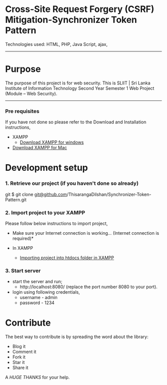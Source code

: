 # Cross-Site Request Forgery (CSRF) Mitigation-Synchronizer Token Pattern


Technologies used: HTML, PHP, Java Script, ajax,

---

# Purpose

The purpose of this project is for web security. This is SLIIT | Sri Lanka Institute of Information Technology Second Year Semester 1 Web Project (Module – Web Security).

---

### Pre requisites

   If you have not done so please refer to the Download and Installation instructions,

  * XAMPP
    * [Download XAMPP for windows](https://www.apachefriends.org/download_success.html)
* [Download XAMPP for Mac]( https://www.apachefriends.org/download_success.html)
    
  
# Development setup

### 1. Retrieve our project (if you haven't done so already)

git
 $ git clone git@github.com/ThisarangaDilshan/Synchronizer-Token-Pattern.git


### 2. Import project to your XAMPP

   Please follow below instructions to import project,
   
   * Make sure your Internet connection is working... (Internet connection is required)*

  * In XAMPP
    * [Importing project into htdocs folder in XAMPP]( https://timetoprogram.com/run-php-project-xampp/)
     
 
### 3. Start server
  * start the server and run;
    * http://localhost:8080/ (replace the port number 8080 to your port).
  * login using following credentials,
    * username - admin
    * password - 1234
    
    
# Contribute
 
 The best way to contribute is by spreading the word about the library:
 
 * Blog it
 * Comment it
 * Fork it
 * Star it
 * Share it
 
 A *HUGE THANKS* for your help.
